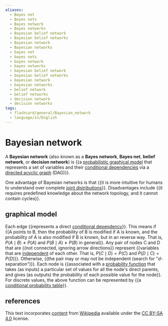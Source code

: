 ```yaml
---
aliases:
  - Bayes net
  - Bayes nets
  - Bayes network
  - Bayes networks
  - Bayesian belief network
  - Bayesian belief networks
  - Bayesian network
  - Bayesian networks
  - bayes net
  - bayes nets
  - bayes network
  - bayes networks
  - bayesian belief network
  - bayesian belief networks
  - bayesian network
  - bayesian networks
  - belief network
  - belief networks
  - decision network
  - decision networks
tags:
  - flashcard/general/Bayesian_network
  - language/in/English
---
```


# Bayesian network

A __Bayesian network__ (also known as a __Bayes network__, __Bayes net__, __belief network__, or __decision network__) is {{a [probabilistic graphical model](graphical%20model.md) that represents a set of variables and their [conditional dependencies](conditional%20dependence.md) via a [directed acyclic graph](directed%20acyclic%20graph.md) (DAG)}}. <!--SR:!2024-07-27,30,290-->

One advantage of Bayesian networks is that {{it is more intuitive for humans to understand over complete [joint distributions](joint%20probability%20distribution.md)}}. Disadvantages include {{it requires predefined knowledge about the network topology, and it cannot contain cycles}}. <!--SR:!2024-07-03,15,290!2024-08-08,40,290-->

## graphical model

Each edge {{represents a direct [conditional dependency](conditional%20dependence.md)}}. This means if {{A points to B, then the probability of B is modified if A is known, and the probability of A is also modified if B is known, but in an reverse way. That is, $P(A \mid B) \ne P(A)$ and $P(B \mid A) \ne P(B)$ in general}}. Any pair of nodes C and D that are {{not connected, ignoring arrow directions}} represent {{variables that are [independent](conditional%20independence.md) of each other. That is, $P(C \mid D) = P(C)$ and $P(D \mid C) = P(D)$}}. Otherwise, {{the pair may or may not be independent (search for "_d_-separation")}}. Each node is {{associated with a [probability function](probability%20distribution.md) that takes (as inputs) a particular set of values for all the node's direct parents, and gives (as outputs) the probability of each possible value for the node}}. For discrete values, the above function can be represented by {{a [conditional probability table](conditional%20probability%20table.md)}}. <!--SR:!2024-07-03,15,290!2024-07-16,21,250!2024-08-19,50,290!2024-08-23,52,310!2024-07-06,13,250!2024-07-30,33,290!2024-07-18,18,302-->

## references

This text incorporates [content](https://en.wikipedia.org/wiki/Bayesian_network) from [Wikipedia](Wikipedia.md) available under the [CC BY-SA 4.0](https://creativecommons.org/licenses/by-sa/4.0/) license.
